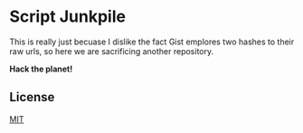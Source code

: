 # Script Junkpile

This is really just becuase I dislike the fact Gist emplores two hashes to their raw urls, so here we are sacrificing another repository.

**Hack the planet!**


## License

[MIT](/LICENSE)
